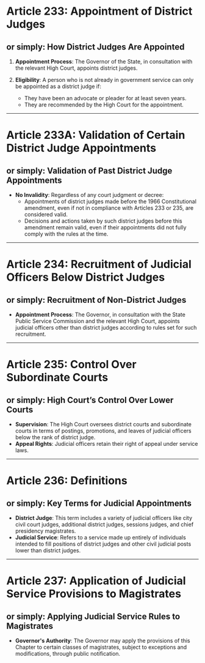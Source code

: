 # Article 233: Appointment of District Judges

## or simply: How District Judges Are Appointed

1. **Appointment Process**: The Governor of the State, in consultation with the relevant High Court, appoints district judges.

2. **Eligibility**: A person who is not already in government service can only be appointed as a district judge if:
   - They have been an advocate or pleader for at least seven years.
   - They are recommended by the High Court for the appointment.

---

# Article 233A: Validation of Certain District Judge Appointments

## or simply: Validation of Past District Judge Appointments

- **No Invalidity**: Regardless of any court judgment or decree:
  - Appointments of district judges made before the 1966 Constitutional amendment, even if not in compliance with Articles 233 or 235, are considered valid.
  - Decisions and actions taken by such district judges before this amendment remain valid, even if their appointments did not fully comply with the rules at the time.

---

# Article 234: Recruitment of Judicial Officers Below District Judges

## or simply: Recruitment of Non-District Judges

- **Appointment Process**: The Governor, in consultation with the State Public Service Commission and the relevant High Court, appoints judicial officers other than district judges according to rules set for such recruitment.

---

# Article 235: Control Over Subordinate Courts

## or simply: High Court’s Control Over Lower Courts

- **Supervision**: The High Court oversees district courts and subordinate courts in terms of postings, promotions, and leaves of judicial officers below the rank of district judge.
- **Appeal Rights**: Judicial officers retain their right of appeal under service laws.

---

# Article 236: Definitions

## or simply: Key Terms for Judicial Appointments

- **District Judge**: This term includes a variety of judicial officers like city civil court judges, additional district judges, sessions judges, and chief presidency magistrates.
- **Judicial Service**: Refers to a service made up entirely of individuals intended to fill positions of district judges and other civil judicial posts lower than district judges.

---

# Article 237: Application of Judicial Service Provisions to Magistrates

## or simply: Applying Judicial Service Rules to Magistrates

- **Governor's Authority**: The Governor may apply the provisions of this Chapter to certain classes of magistrates, subject to exceptions and modifications, through public notification.
